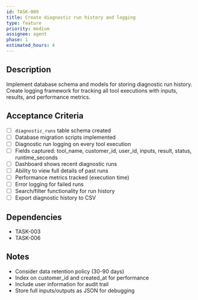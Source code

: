 ```yaml
---
id: TASK-009
title: Create diagnostic run history and logging
type: feature
priority: medium
assignee: agent
phase: 1
estimated_hours: 4
---
```


## Description
Implement database schema and models for storing diagnostic run history. Create logging framework for tracking all tool executions with inputs, results, and performance metrics.

## Acceptance Criteria
- [ ] `diagnostic_runs` table schema created
- [ ] Database migration scripts implemented
- [ ] Diagnostic run logging on every tool execution
- [ ] Fields captured: tool_name, customer_id, user_id, inputs, result, status, runtime_seconds
- [ ] Dashboard shows recent diagnostic runs
- [ ] Ability to view full details of past runs
- [ ] Performance metrics tracked (execution time)
- [ ] Error logging for failed runs
- [ ] Search/filter functionality for run history
- [ ] Export diagnostic history to CSV

## Dependencies
- TASK-003
- TASK-006

## Notes
- Consider data retention policy (30-90 days)
- Index on customer_id and created_at for performance
- Include user information for audit trail
- Store full inputs/outputs as JSON for debugging
